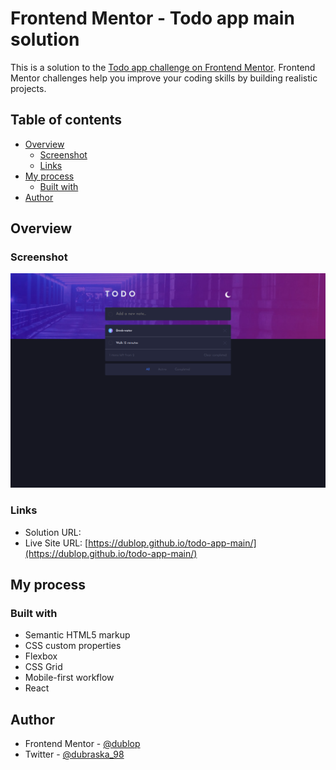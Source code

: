 # Frontend Mentor - Todo app main solution

This is a solution to the [Todo app challenge on Frontend Mentor](https://www.frontendmentor.io/challenges/todo-app-Su1_KokOW). Frontend Mentor challenges help you improve your coding skills by building realistic projects. 

## Table of contents

- [Overview](#overview)
  - [Screenshot](#screenshot)
  - [Links](#links)
- [My process](#my-process)
  - [Built with](#built-with)
- [Author](#author)


## Overview

### Screenshot

![](./public/images/screenshot.png)

### Links

- Solution URL: []()
- Live Site URL: [https://dublop.github.io/todo-app-main/](https://dublop.github.io/todo-app-main/)

## My process

### Built with

- Semantic HTML5 markup
- CSS custom properties
- Flexbox
- CSS Grid
- Mobile-first workflow
- React

## Author

- Frontend Mentor - [@dublop](https://www.frontendmentor.io/profile/dublop)
- Twitter - [@dubraska_98](https://www.twitter.com/dubraska_98)